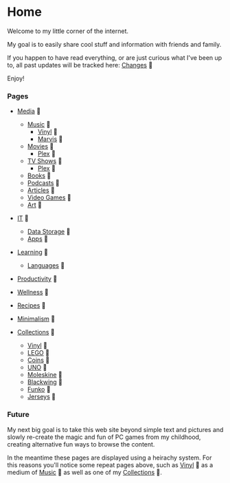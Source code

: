 # Home

Welcome to my little corner of the internet.

My goal is to easily share cool stuff and information with friends and family.

If you happen to have read everything, or are just curious what I've been up to, all past updates will be tracked here:
[Changes](changes.md) 🚧

Enjoy!

### Pages

* [Media](media.md) 🚧
	* [Music](music.md) 🚧
		* [Vinyl](vinyl.md) 🚧
		* [Marvis](marvis.md) 🚧
	* [Movies](movies.md) 🚧
		* [Plex](plex.md) 🚧
	* [TV Shows](tv-shows.md) 🚧
		* [Plex](plex.md) 🚧
	* [Books](books.md) 🚧
	* [Podcasts](podcasts.md) 🚧
	* [Articles](articles.md) 🚧
	* [Video Games](video-games.md) 🚧
	* [Art](art.md) 🚧

* [IT](it.md) 🚧
	* [Data Storage](data-storage.md) 🚧
	* [Apps](apps.md) 🚧

* [Learning](learning.md) 🚧
	* [Languages](languages.md) 🚧

* [Productivity](productivity.md) 🚧

* [Wellness](wellness.md) 🚧

* [Recipes](recipes.md) 🚧

* [Minimalism](minimalism.md) 🚧

* [Collections](collections.md) 🚧
	* [Vinyl](vinyl.md) 🚧
	* [LEGO](lego.md) 🚧
	* [Coins](coins.md) 🚧
	* [UNO](uno.md) 🚧
	* [Moleskine](moleskine.md) 🚧
	* [Blackwing](blackwing/index.md) 🚧
	* [Funko](funko.md) 🚧
	* [Jerseys](jerseys.md) 🚧

<!--	* [Bobbleheads](bobbleheads.md)  🚧-->


### Future

My next big goal is to take this web site beyond simple text and pictures and slowly re-create the magic and fun of PC games from my childhood, creating alternative fun ways to browse the content.

In the meantime these pages are displayed using a heirachy system. For this reasons you'll notice some repeat pages above, such as [Vinyl](vinyl.md) 🚧 as a medium of [Music](music.md) 🚧 as well as one of my [Collections](collections) 🚧.



